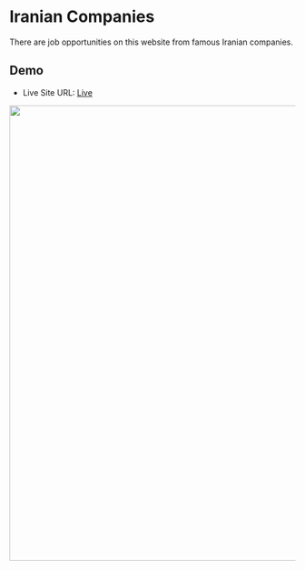 
# Iranian Companies

There are job opportunities on this website from famous Iranian companies.

## Demo

- Live Site URL: [Live](https://job-opportunities.netlify.app/)
<p>
 <img src="https://user-images.githubusercontent.com/64768518/183298480-d5333bfb-49db-4543-8040-0b69d5edebfa.png" width="800px">
</p>


